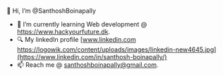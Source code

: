   👋 Hi, I’m @SanthoshBoinapally
- 🌱 I’m currently learning Web development @ https://www.hackyourfuture.dk.
- 🔍 My linkedIn profile [www.linkedin.com https://logowik.com/content/uploads/images/linkedin-new4645.jpg](https://www.linkedin.com/in/santhosh-boinapally/)
- 📫 Reach me @ santhoshboinapally@gmail.com.

<!---
santhoshboinapally/santhoshboinapally is a ✨ special ✨ repository because its `README.md` (this file) appears on your GitHub profile.
You can click the Preview link to take a look at your changes.
--->
